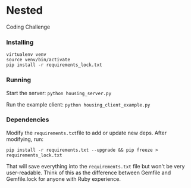 # Nested
Coding Challenge


### Installing

```
virtualenv venv
source venv/bin/activate
pip install -r requirements_lock.txt
```


### Running
Start the server: `python housing_server.py`

Run the example client: `python housing_client_example.py`


### Dependencies
Modify the `requirements.txt`file to add or update new deps.
After modifying, run:

```
pip install -r requirements.txt --upgrade && pip freeze > requirements_lock.txt
```

That will save everything into the `requirements.txt` file but won't be very
user-readable. Think of this as the difference between Gemfile and Gemfile.lock
for anyone with Ruby experience.
